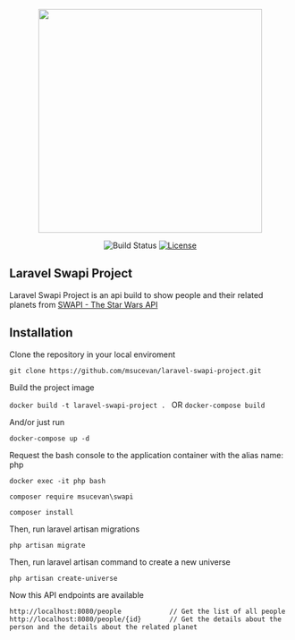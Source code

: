<p align="center"><a href="https://github.com/msucevan/laravel-swapi-project" target="_blank"><img src="https://getwallpapers.com/wallpaper/full/0/d/0/1513692-star-wars-yoda-wallpaper-3840x2160-full-hd.jpg" width="400"></a></p>

<p align="center">
<img src="https://travis-ci.org/laravel/framework.svg" alt="Build Status">
<a href="https://opensource.org/licenses/MIT" targe="_blank"><img src="https://img.shields.io/packagist/l/laravel/framework" alt="License"></a>
</p>

## Laravel Swapi Project

Laravel Swapi Project is an api build to show people and their related planets from <a href="https://swapi.dev/">SWAPI - The Star Wars API</a>


## Installation

Clone the repository in your local enviroment

```git clone https://github.com/msucevan/laravel-swapi-project.git ```

Build the project image

```docker build -t laravel-swapi-project . ```
OR
```docker-compose build```

And/or just run

```docker-compose up -d```

Request the bash console to the application container with the alias name: php

```docker exec -it php bash```

```composer require msucevan\swapi```

```composer install```

Then, run laravel artisan migrations

```php artisan migrate```


Then, run laravel artisan command to create a new universe

```php artisan create-universe```


Now this API endpoints are available

```
http://localhost:8080/people            // Get the list of all people
http://localhost:8080/people/{id}       // Get the details about the person and the details about the related planet
```

